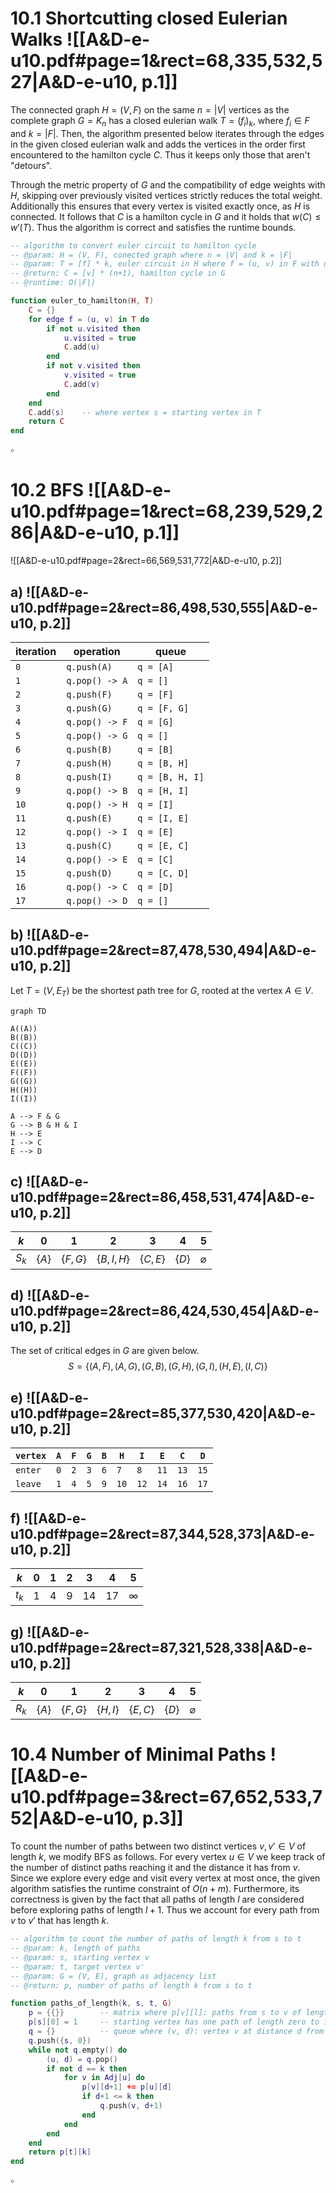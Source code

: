 

# 10.1      Shortcutting closed Eulerian Walks ![[A&D-e-u10.pdf#page=1&rect=68,335,532,527|A&D-e-u10, p.1]]

The connected graph $H = (V, F)$ on the same $n = |V|$ vertices as the complete graph $G = K_{n}$ has a closed eulerian walk $T = (f_{i})_{k}$, where $f_{i} \in F$ and $k = |F|$. Then, the algorithm presented below iterates through the edges in the given closed eulerian walk and adds the vertices in the order first encountered to the hamilton cycle $C$. Thus it keeps only those that aren't "detours".

Through the metric property of $G$ and the compatibility of edge weights with $H$, skipping over previously visited vertices strictly reduces the total weight. Additionally this ensures that every vertex is visited exactly once, as $H$ is connected. It follows that $C$ is a hamilton cycle in $G$ and it holds that $w(C) \leq w'(T)$. Thus the algorithm is correct and satisfies the runtime bounds.

```lua
-- algorithm to convert euler circuit to hamilton cycle
-- @param: H = (V, F), conected graph where n = |V| and k = |F|
-- @param: T = [f] * k, euler circuit in H where f = (u, v) in F with u, v in V
-- @return: C = [v] * (n+1), hamilton cycle in G
-- @runtime: O(|F|)

function euler_to_hamilton(H, T)
	C = {}
	for edge f = (u, v) in T do
	    if not u.visited then
	        u.visited = true
	        C.add(u)
	    end
	    if not v.visited then
	        v.visited = true
	        C.add(v)
	    end
	end
	C.add(s)	-- where vertex s = starting vertex in T
	return C
end
```
$\square$

<div class="page-break" style="page-break-before: always;"></div>

# 10.2      BFS ![[A&D-e-u10.pdf#page=1&rect=68,239,529,286|A&D-e-u10, p.1]]
![[A&D-e-u10.pdf#page=2&rect=66,569,531,772|A&D-e-u10, p.2]]

## a) ![[A&D-e-u10.pdf#page=2&rect=86,498,530,555|A&D-e-u10, p.2]]

| iteration | operation      | queue           |
| --------- | -------------- | --------------- |
| `0`       | `q.push(A)`    | `q = [A]`       |
| `1`       | `q.pop() -> A` | `q = []`        |
| `2`       | `q.push(F)`    | `q = [F]`       |
| `3`       | `q.push(G)`    | `q = [F, G]`    |
| `4`       | `q.pop() -> F` | `q = [G]`       |
| `5`       | `q.pop() -> G` | `q = []`        |
| `6`       | `q.push(B)`    | `q = [B]`       |
| `7`       | `q.push(H)`    | `q = [B, H]`    |
| `8`       | `q.push(I)`    | `q = [B, H, I]` |
| `9`       | `q.pop() -> B` | `q = [H, I]`    |
| `10`      | `q.pop() -> H` | `q = [I]`       |
| `11`      | `q.push(E)`    | `q = [I, E]`    |
| `12`      | `q.pop() -> I` | `q = [E]`       |
| `13`      | `q.push(C)`    | `q = [E, C]`    |
| `14`      | `q.pop() -> E` | `q = [C]`       |
| `15`      | `q.push(D)`    | `q = [C, D]`    |
| `16`      | `q.pop() -> C` | `q = [D]`       |
| `17`      | `q.pop() -> D` | `q = []`        |

<div class="page-break" style="page-break-before: always;"></div>

## b) ![[A&D-e-u10.pdf#page=2&rect=87,478,530,494|A&D-e-u10, p.2]]

Let $T = (V, E_{T})$ be the shortest path tree for $G$, rooted at the vertex $A \in V$.
```mermaid
graph TD

A((A))
B((B))
C((C))
D((D))
E((E))
F((F))
G((G))
H((H))
I((I))

A --> F & G
G --> B & H & I
H --> E
I --> C
E --> D
```

## c) ![[A&D-e-u10.pdf#page=2&rect=86,458,531,474|A&D-e-u10, p.2]]

| $k$     | $0$       | $1$          | $2$             | $3$          | $4$       | $5$           |
| ------- | --------- | ------------ | --------------- | ------------ | --------- | ------------- |
| $S_{k}$ | $\{ A \}$ | $\{ F, G \}$ | $\{ B, I, H \}$ | $\{ C, E \}$ | $\{ D \}$ | $\varnothing$ |

## d) ![[A&D-e-u10.pdf#page=2&rect=86,424,530,454|A&D-e-u10, p.2]]

The set of critical edges in $G$ are given below.
$$
S = \{ (A, F), (A,G), (G, B), (G, H), (G, I), (H, E), (I, C) \}
$$

## e) ![[A&D-e-u10.pdf#page=2&rect=85,377,530,420|A&D-e-u10, p.2]]

| `vertex` | `A` | `F` | `G` | `B` | `H`  | `I`  | `E`  | `C`  | `D`  |
| -------- | --- | --- | --- | --- | ---- | ---- | ---- | ---- | ---- |
| `enter`  | `0` | `2` | `3` | `6` | `7`  | `8`  | `11` | `13` | `15` |
| `leave`  | `1` | `4` | `5` | `9` | `10` | `12` | `14` | `16` | `17` |

## f) ![[A&D-e-u10.pdf#page=2&rect=87,344,528,373|A&D-e-u10, p.2]]

| $k$     | $0$ | $1$ | $2$ | $3$  | $4$  | $5$      |
| ------- | --- | --- | --- | ---- | ---- | -------- |
| $t_{k}$ | $1$ | $4$ | $9$ | $14$ | $17$ | $\infty$ |

## g) ![[A&D-e-u10.pdf#page=2&rect=87,321,528,338|A&D-e-u10, p.2]]

| $k$     | $0$       | $1$          | $2$          | $3$          | $4$       | $5$           |
| ------- | --------- | ------------ | ------------ | ------------ | --------- | ------------- |
| $R_{k}$ | $\{ A \}$ | $\{ F, G \}$ | $\{ H, I \}$ | $\{ E, C \}$ | $\{ D \}$ | $\varnothing$ |

<div class="page-break" style="page-break-before: always;"></div>

# 10.4      Number of Minimal Paths ![[A&D-e-u10.pdf#page=3&rect=67,652,533,752|A&D-e-u10, p.3]]

To count the number of paths between two distinct vertices $v, v' \in V$ of length $k$, we modify BFS as follows. For every vertex $u \in V$ we keep track of the number of distinct paths reaching it and the distance it has from $v$. Since we explore every edge and visit every vertex at most once, the given algorithm satisfies the runtime constraint of $O(n+m)$. Furthermore, its correctness is given by the fact that all paths of length $l$ are considered before exploring paths of length $l+1$. Thus we account for every path from $v$ to $v'$ that has length $k$.

```lua
-- algorithm to count the number of paths of length k from s to t
-- @param: k, length of paths
-- @param: s, starting vertex v
-- @param: t, target vertex v'
-- @param: G = (V, E), graph as adjacency list
-- @return: p, number of paths of length k from s to t

function paths_of_length(k, s, t, G)
	p = {{}}		-- matrix where p[v][l]: paths from s to v of length l
	p[s][0] = 1		-- starting vertex has one path of length zero to itself
	q = {}			-- queue where (v, d): vertex v at distance d from s
	q.push({s, 0})
	while not q.empty() do
		(u, d) = q.pop()
		if not d == k then
			for v in Adj[u] do
				p[v][d+1] += p[u][d]
				if d+1 <= k then
					q.push(v, d+1)
				end
			end
		end
	end
	return p[t][k]
end
```
$\square$


